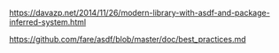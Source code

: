 https://davazp.net/2014/11/26/modern-library-with-asdf-and-package-inferred-system.html

https://github.com/fare/asdf/blob/master/doc/best_practices.md
